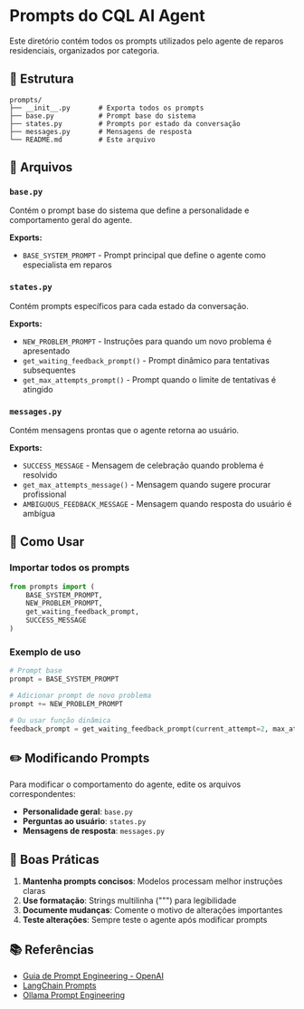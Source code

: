 # Prompts do CQL AI Agent

Este diretório contém todos os prompts utilizados pelo agente de reparos residenciais, organizados por categoria.

## 📁 Estrutura

```text
prompts/
├── __init__.py       # Exporta todos os prompts
├── base.py           # Prompt base do sistema
├── states.py         # Prompts por estado da conversação
├── messages.py       # Mensagens de resposta
└── README.md         # Este arquivo
```

## 📝 Arquivos

### `base.py`

Contém o prompt base do sistema que define a personalidade e comportamento geral do agente.

**Exports:**

- `BASE_SYSTEM_PROMPT` - Prompt principal que define o agente como especialista em reparos

### `states.py`

Contém prompts específicos para cada estado da conversação.

**Exports:**

- `NEW_PROBLEM_PROMPT` - Instruções para quando um novo problema é apresentado
- `get_waiting_feedback_prompt()` - Prompt dinâmico para tentativas subsequentes
- `get_max_attempts_prompt()` - Prompt quando o limite de tentativas é atingido

### `messages.py`

Contém mensagens prontas que o agente retorna ao usuário.

**Exports:**

- `SUCCESS_MESSAGE` - Mensagem de celebração quando problema é resolvido
- `get_max_attempts_message()` - Mensagem quando sugere procurar profissional
- `AMBIGUOUS_FEEDBACK_MESSAGE` - Mensagem quando resposta do usuário é ambígua

## 🔧 Como Usar

### Importar todos os prompts

```python
from prompts import (
    BASE_SYSTEM_PROMPT,
    NEW_PROBLEM_PROMPT,
    get_waiting_feedback_prompt,
    SUCCESS_MESSAGE
)
```

### Exemplo de uso

```python
# Prompt base
prompt = BASE_SYSTEM_PROMPT

# Adicionar prompt de novo problema
prompt += NEW_PROBLEM_PROMPT

# Ou usar função dinâmica
feedback_prompt = get_waiting_feedback_prompt(current_attempt=2, max_attempts=3)
```

## ✏️ Modificando Prompts

Para modificar o comportamento do agente, edite os arquivos correspondentes:

- **Personalidade geral**: `base.py`
- **Perguntas ao usuário**: `states.py`
- **Mensagens de resposta**: `messages.py`

## 🎯 Boas Práticas

1. **Mantenha prompts concisos**: Modelos processam melhor instruções claras
2. **Use formatação**: Strings multilinha (""") para legibilidade
3. **Documente mudanças**: Comente o motivo de alterações importantes
4. **Teste alterações**: Sempre teste o agente após modificar prompts

## 📚 Referências

- [Guia de Prompt Engineering - OpenAI](https://platform.openai.com/docs/guides/prompt-engineering)
- [LangChain Prompts](https://python.langchain.com/docs/modules/model_io/prompts/)
- [Ollama Prompt Engineering](https://github.com/ollama/ollama/blob/main/docs/modelfile.md#system)
